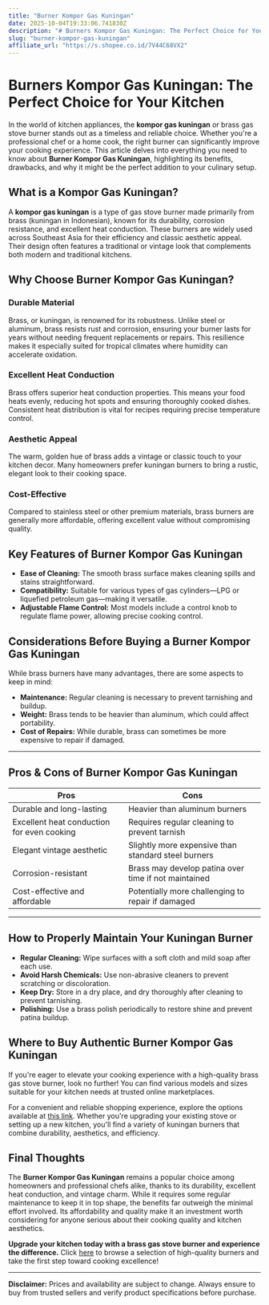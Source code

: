```yaml
---
title: "Burner Kompor Gas Kuningan"
date: 2025-10-04T19:33:06.741830Z
description: "# Burners Kompor Gas Kuningan: The Perfect Choice for Your Kitchen..."
slug: "burner-kompor-gas-kuningan"
affiliate_url: "https://s.shopee.co.id/7V44C68VX2"
---
```

# Burners Kompor Gas Kuningan: The Perfect Choice for Your Kitchen

In the world of kitchen appliances, the **kompor gas kuningan** or brass gas stove burner stands out as a timeless and reliable choice. Whether you're a professional chef or a home cook, the right burner can significantly improve your cooking experience. This article delves into everything you need to know about **Burner Kompor Gas Kuningan**, highlighting its benefits, drawbacks, and why it might be the perfect addition to your culinary setup.

## What is a Kompor Gas Kuningan?

A **kompor gas kuningan** is a type of gas stove burner made primarily from brass (kuningan in Indonesian), known for its durability, corrosion resistance, and excellent heat conduction. These burners are widely used across Southeast Asia for their efficiency and classic aesthetic appeal. Their design often features a traditional or vintage look that complements both modern and traditional kitchens.

## Why Choose Burner Kompor Gas Kuningan?

### Durable Material

Brass, or kuningan, is renowned for its robustness. Unlike steel or aluminum, brass resists rust and corrosion, ensuring your burner lasts for years without needing frequent replacements or repairs. This resilience makes it especially suited for tropical climates where humidity can accelerate oxidation.

### Excellent Heat Conduction

Brass offers superior heat conduction properties. This means your food heats evenly, reducing hot spots and ensuring thoroughly cooked dishes. Consistent heat distribution is vital for recipes requiring precise temperature control.

### Aesthetic Appeal

The warm, golden hue of brass adds a vintage or classic touch to your kitchen decor. Many homeowners prefer kuningan burners to bring a rustic, elegant look to their cooking space.

### Cost-Effective

Compared to stainless steel or other premium materials, brass burners are generally more affordable, offering excellent value without compromising quality.

## Key Features of Burner Kompor Gas Kuningan

- **Ease of Cleaning:** The smooth brass surface makes cleaning spills and stains straightforward.
- **Compatibility:** Suitable for various types of gas cylinders—LPG or liquefied petroleum gas—making it versatile.
- **Adjustable Flame Control:** Most models include a control knob to regulate flame power, allowing precise cooking control.

## Considerations Before Buying a Burner Kompor Gas Kuningan

While brass burners have many advantages, there are some aspects to keep in mind:

- **Maintenance:** Regular cleaning is necessary to prevent tarnishing and buildup.
- **Weight:** Brass tends to be heavier than aluminum, which could affect portability.
- **Cost of Repairs:** While durable, brass can sometimes be more expensive to repair if damaged.

---

## Pros & Cons of Burner Kompor Gas Kuningan

| **Pros** | **Cons** |
| --- | --- |
| Durable and long-lasting | Heavier than aluminum burners |
| Excellent heat conduction for even cooking | Requires regular cleaning to prevent tarnish |
| Elegant vintage aesthetic | Slightly more expensive than standard steel burners |
| Corrosion-resistant | Brass may develop patina over time if not maintained |
| Cost-effective and affordable | Potentially more challenging to repair if damaged |

---

## How to Properly Maintain Your Kuningan Burner

- **Regular Cleaning:** Wipe surfaces with a soft cloth and mild soap after each use.
- **Avoid Harsh Chemicals:** Use non-abrasive cleaners to prevent scratching or discoloration.
- **Keep Dry:** Store in a dry place, and dry thoroughly after cleaning to prevent tarnishing.
- **Polishing:** Use a brass polish periodically to restore shine and prevent patina buildup.

## Where to Buy Authentic Burner Kompor Gas Kuningan

If you're eager to elevate your cooking experience with a high-quality brass gas stove burner, look no further! You can find various models and sizes suitable for your kitchen needs at trusted online marketplaces.

For a convenient and reliable shopping experience, explore the options available at [this link](https://s.shopee.co.id/7V44C68VX2). Whether you're upgrading your existing stove or setting up a new kitchen, you'll find a variety of kuningan burners that combine durability, aesthetics, and efficiency.

## Final Thoughts

The **Burner Kompor Gas Kuningan** remains a popular choice among homeowners and professional chefs alike, thanks to its durability, excellent heat conduction, and vintage charm. While it requires some regular maintenance to keep it in top shape, the benefits far outweigh the minimal effort involved. Its affordability and quality make it an investment worth considering for anyone serious about their cooking quality and kitchen aesthetics.

**Upgrade your kitchen today with a brass gas stove burner and experience the difference.** Click [here](https://s.shopee.co.id/7V44C68VX2) to browse a selection of high-quality burners and take the first step toward cooking excellence!

---

**Disclaimer:** Prices and availability are subject to change. Always ensure to buy from trusted sellers and verify product specifications before purchase.